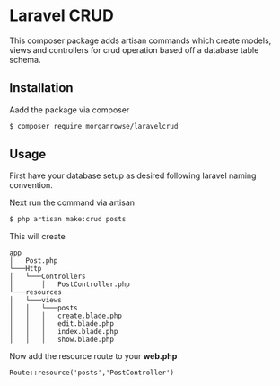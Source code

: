 # Laravel CRUD

This composer package adds artisan commands which create models, views and controllers for crud operation based off a database table schema.

## Installation

Aadd the package via composer

```bash
$ composer require morganrowse/laravelcrud
```

## Usage

First have your database setup as desired following laravel naming convention.

Next run the command via artisan

```bash
$ php artisan make:crud posts
```

This will create 

```
app
│   Post.php
└───Http
│   └───Controllers
│       │   PostController.php
└───resources
│   └───views
│   │   └───posts
│   │   │   create.blade.php
│   │   │   edit.blade.php
│   │   │   index.blade.php
│   │   │   show.blade.php
```

Now add the resource route to your **web.php**

```
Route::resource('posts','PostController')
```
